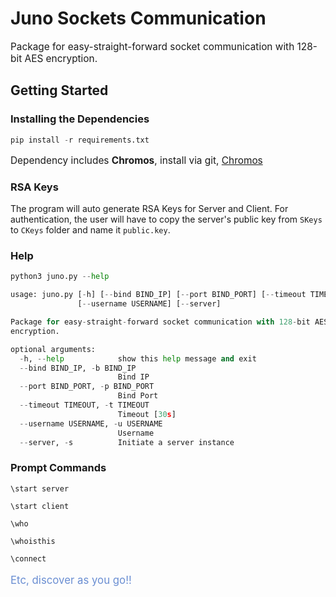 # Juno Sockets Communication

<p style='font-size:110%;'>Package for easy-straight-forward socket communication with 128-bit AES encryption.</p>

<h2>Getting Started</h2>

<h3> Installing the Dependencies </h3>

```python
pip install -r requirements.txt
```
<p style='font-size:110%;'>Dependency includes <strong>Chromos</strong>, install via git, <a href='https://www.github.com/devanshshukla99/Chromos'>Chromos</a></p>

<h3>RSA Keys</h3>

The program will auto generate RSA Keys for Server and Client.
For authentication, the user will have to copy the server's public key from ``SKeys`` to ``CKeys`` folder and name it ``public.key``.

<h3>Help</h3>

```python
python3 juno.py --help

usage: juno.py [-h] [--bind BIND_IP] [--port BIND_PORT] [--timeout TIMEOUT]
               [--username USERNAME] [--server]

Package for easy-straight-forward socket communication with 128-bit AES
encryption.

optional arguments:
  -h, --help            show this help message and exit
  --bind BIND_IP, -b BIND_IP
                        Bind IP
  --port BIND_PORT, -p BIND_PORT
                        Bind Port
  --timeout TIMEOUT, -t TIMEOUT
                        Timeout [30s]
  --username USERNAME, -u USERNAME
                        Username
  --server, -s          Initiate a server instance
```


<h3> Prompt Commands </h3>

```\start server```

```\start client```

```\who```

```\whoisthis```

```\connect```

<p style='color:#6A8ED2;font-size:120%;'>Etc, discover as you go!!</p>
